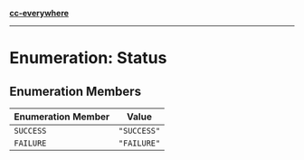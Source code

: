 [**cc-everywhere**](../../../../../index.md)

***

# Enumeration: Status

## Enumeration Members

| Enumeration Member | Value |
| ------ | ------ |
| <a id="success"></a> `SUCCESS` | `"SUCCESS"` |
| <a id="failure"></a> `FAILURE` | `"FAILURE"` |
